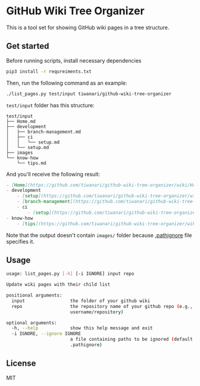GitHub Wiki Tree Organizer
===

This is a tool set for showing GitHub wiki pages in a tree structure.

## Get started

Before running scripts, install necessary dependencies

```bash
pip3 install -r requreiments.txt
```

Then, run the following command as an example:
```bash
./list_pages.py test/input tiwanari/github-wiki-tree-organizer
```

`test/input` folder has this structure:
```
test/input
├── Home.md
├── development
│   ├── branch-management.md
│   ├── ci
│   │   └── setup.md
│   └── setup.md
├── images
└── know-how
    └── tips.md
```

And you'll receive the following result:
```markdown
- [Home](https://github.com/tiwanari/github-wiki-tree-organizer/wiki/Home)
- development
	- [setup](https://github.com/tiwanari/github-wiki-tree-organizer/wiki/setup)
	- [branch-management](https://github.com/tiwanari/github-wiki-tree-organizer/wiki/branch-management)
	- ci
		- [setup](https://github.com/tiwanari/github-wiki-tree-organizer/wiki/setup)
- know-how
	- [tips](https://github.com/tiwanari/github-wiki-tree-organizer/wiki/tips)
```

Note that the output doesn't contain `images/` folder because [.pathignore](https://github.com/tiwanari/github-wiki-tree-organizer/blob/master/.pathignore) file specifies it.

## Usage
```bash
usage: list_pages.py [-h] [-i IGNORE] input repo

Update wiki pages with their child list

positional arguments:
  input                 the folder of your github wiki
  repo                  the repository name of your github repo (e.g.,
                        username/repository)

optional arguments:
  -h, --help            show this help message and exit
  -i IGNORE, --ignore IGNORE
                        a file containing paths to be ignored (default:
                        .pathignore)
```

## License
MIT
